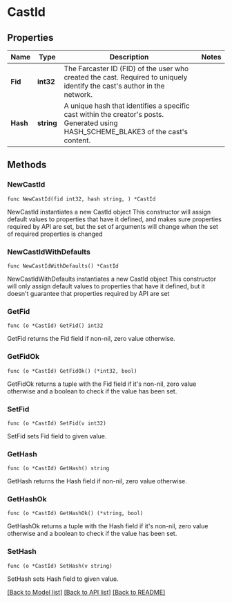 # CastId

## Properties

Name | Type | Description | Notes
------------ | ------------- | ------------- | -------------
**Fid** | **int32** | The Farcaster ID (FID) of the user who created the cast. Required to uniquely identify the cast&#39;s author in the network. | 
**Hash** | **string** | A unique hash that identifies a specific cast within the creator&#39;s posts. Generated using HASH_SCHEME_BLAKE3 of the cast&#39;s content. | 

## Methods

### NewCastId

`func NewCastId(fid int32, hash string, ) *CastId`

NewCastId instantiates a new CastId object
This constructor will assign default values to properties that have it defined,
and makes sure properties required by API are set, but the set of arguments
will change when the set of required properties is changed

### NewCastIdWithDefaults

`func NewCastIdWithDefaults() *CastId`

NewCastIdWithDefaults instantiates a new CastId object
This constructor will only assign default values to properties that have it defined,
but it doesn't guarantee that properties required by API are set

### GetFid

`func (o *CastId) GetFid() int32`

GetFid returns the Fid field if non-nil, zero value otherwise.

### GetFidOk

`func (o *CastId) GetFidOk() (*int32, bool)`

GetFidOk returns a tuple with the Fid field if it's non-nil, zero value otherwise
and a boolean to check if the value has been set.

### SetFid

`func (o *CastId) SetFid(v int32)`

SetFid sets Fid field to given value.


### GetHash

`func (o *CastId) GetHash() string`

GetHash returns the Hash field if non-nil, zero value otherwise.

### GetHashOk

`func (o *CastId) GetHashOk() (*string, bool)`

GetHashOk returns a tuple with the Hash field if it's non-nil, zero value otherwise
and a boolean to check if the value has been set.

### SetHash

`func (o *CastId) SetHash(v string)`

SetHash sets Hash field to given value.



[[Back to Model list]](../README.md#documentation-for-models) [[Back to API list]](../README.md#documentation-for-api-endpoints) [[Back to README]](../README.md)


